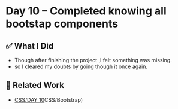 # Day 10 – Completed knowing all bootstap components

## ✅ What I Did
- Though after finishing the project ,I felt something was missing.
- so I cleared my doubts by going though it once again.



## 🔗 Related Work
- [CSS/DAY 10](https://github.com/RohankumarReddy/pixels-and-tags/tree/main/2)CSS/Bootstrap)
